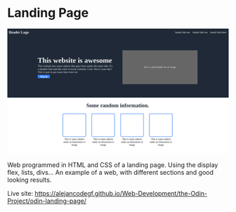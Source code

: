 # Landing Page

![alt text](images/final_design1.png)

Web programmed in HTML and CSS of a landing page. Using the display flex, lists, divs...
An example of a web, with different sections and good looking results.

Live site: https://alejancodegf.github.io/Web-Development/the-Odin-Project/odin-landing-page/